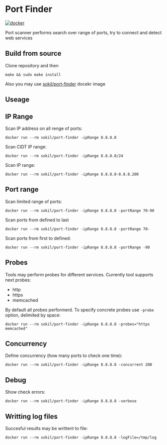 # Port Finder


[![docker](https://img.shields.io/docker/pulls/sokil/port-finder.svg?style=flat)](https://hub.docker.com/r/sokil/port-finder/)

Port scanner performs search over range of ports, try to connect and detect web services

## Build from source

Clone repository and then

```
make && sudo make install
```

Also you may use [sokil/port-finder](https://hub.docker.com/r/sokil/port-finder) docekr image

## Useage

## IP Range

Scan IP address on all renge of ports:

```
docker run --rm sokil/port-finder -ipRange 8.8.8.8
```

Scan CIDT IP range:

```
docker run --rm sokil/port-finder -ipRange 8.8.8.8/24
```

Scan IP range:
```
docker run --rm sokil/port-finder -ipRange 8.8.8.8-8.8.8.200
```

## Port range

Scan limited range of ports:

```
docker run --rm sokil/port-finder -ipRange 8.8.8.8 -portRange 70-90
```

Scan ports from defined to last

```
docker run --rm sokil/port-finder -ipRange 8.8.8.8 -portRange 70-
```

Scan ports from first to defined:

```
docker run --rm sokil/port-finder -ipRange 8.8.8.8 -portRange -90
```

## Probes

Tools may perform probes for different services. Currently tool supports next probes:

* http
* https
* memcached

By default all probes performerd. To specify concrete probes use `-probe` option, delimited by space:

```
docker run --rm sokil/port-finder -ipRange 8.8.8.8 -probes="https memcached"
```

## Concurrency

Define concurrency (how many ports to check one time):

```
docker run --rm sokil/port-finder -ipRange 8.8.8.8 -concurrent 200
```

## Debug

Show check errors:

```
docker run --rm sokil/port-finder -ipRange 8.8.8.8 -verbose
```

## Writting log files

Succesful results may be writtent to file:

```
docker run --rm sokil/port-finder -ipRange 8.8.8.8 -logFile=/tmp/log
```

